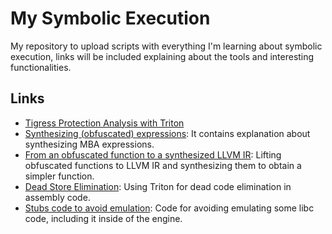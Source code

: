 # My Symbolic Execution

My repository to upload scripts with everything I'm learning about symbolic execution, links will be included explaining about the tools and interesting functionalities.

## Links

* [Tigress Protection Analysis with Triton](https://github.com/JonathanSalwan/Tigress_protection)
* [Synthesizing (obfuscated) expressions](https://github.com/JonathanSalwan/Triton/issues/1074): It contains explanation about synthesizing MBA expressions.
* [From an obfuscated function to a synthesized LLVM IR](https://github.com/JonathanSalwan/Triton/issues/1078): Lifting obfuscated functions to LLVM IR and synthesizing them to obtain a simpler function.
* [Dead Store Elimination](https://github.com/JonathanSalwan/Triton/issues/1130): Using Triton for dead code elimination in assembly code.
* [Stubs code to avoid emulation](https://github.com/JonathanSalwan/Triton/issues/1156): Code for avoiding emulating some libc code, including it inside of the engine.